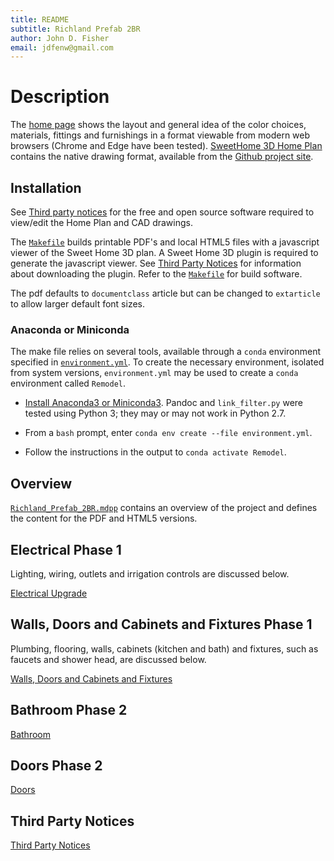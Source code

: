 ```yaml
---
title: README
subtitle: Richland Prefab 2BR
author: John D. Fisher
email: jdfenw@gmail.com
---
```


# Description

The [home page](https://remodel_richland.droppages.com/) shows the layout
and general idea of the color choices, materials, fittings and furnishings in
a format viewable from modern web browsers (Chrome and Edge have been tested).
[SweetHome 3D Home Plan](Home_Plan.sh3d) contains the native drawing format,
available from the
[Github project site](https://github.com/jfishe/Richland_prefab_2br "jfishe/Richland_prefab_2br").

## Installation

See [Third party notices](#third-party-notices) for the free and open source
software required to view/edit the Home Plan and CAD drawings.

The [`Makefile`][makefile] builds printable PDF's and local HTML5 files with
a javascript viewer of the Sweet Home 3D plan. A Sweet Home 3D plugin is
required to generate the javascript viewer. See
[Third Party Notices](#third-party-notices) for information about downloading
the plugin. Refer to the [`Makefile`][makefile] for build software.

The pdf defaults to `documentclass` article but can be changed to `extarticle`
to allow larger default font sizes.

[makefile]: Makefile

### Anaconda or Miniconda

The make file relies on several tools, available through a `conda` environment
specified in [`environment.yml`](environment.yml). To create the necessary
environment, isolated from system versions, `environment.yml` may be used to
create a `conda` environment called `Remodel`.

- [Install Anaconda3 or Miniconda3](https://conda.io/docs/). Pandoc and
  `link_filter.py` were tested using Python 3; they may or may not work in
  Python 2.7.
- From a `bash` prompt, enter `conda env create --file environment.yml`.
- Follow the instructions in the output to `conda activate Remodel`.

  <!-- >  TODO:  <17-11-18, JD Fisher> >
  > > Add installation instructions for Ubuntu make, XeLaTeX, etc.
  -->

## Overview

[`Richland_Prefab_2BR.mdpp`](Richland_Prefab_2BR.mdpp) contains an overview of
the project and defines the content for the PDF and HTML5 versions.

## Electrical Phase 1

Lighting, wiring, outlets and irrigation controls are discussed below.

[Electrical Upgrade](Electrical.md)

## Walls, Doors and Cabinets and Fixtures Phase 1

Plumbing, flooring, walls, cabinets (kitchen and bath) and fixtures, such as
faucets and shower head, are discussed below.

[Walls, Doors and Cabinets and Fixtures](Walls_Doors_Cabinets.md)

## Bathroom Phase 2

[Bathroom](Bathroom.md)

## Doors Phase 2

[Doors](Doors_Phase2.md)

## Third Party Notices

[Third Party Notices](THIRD-PARTY-NOTICES.md)
